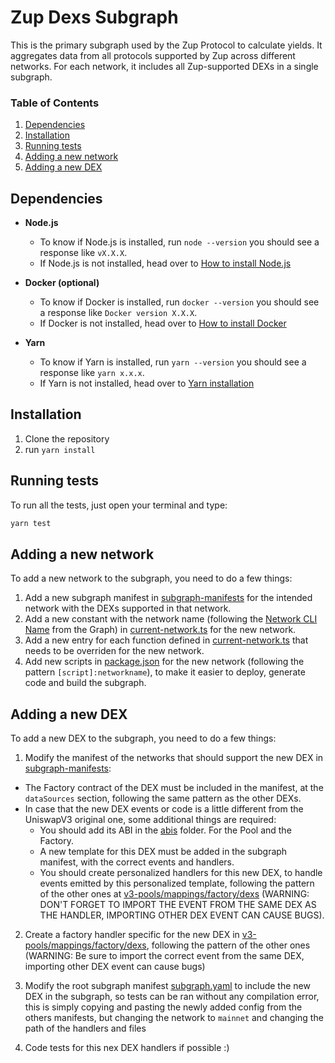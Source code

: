 # Zup Dexs Subgraph

This is the primary subgraph used by the Zup Protocol to calculate yields. It aggregates data from all protocols supported by Zup across different networks. For each network, it includes all Zup-supported DEXs in a single subgraph.

### Table of Contents

1. [Dependencies](#dependencies)
2. [Installation](#installation)
3. [Running tests](#running-tests)
4. [Adding a new network](#adding-a-new-network)
5. [Adding a new DEX](#adding-a-new-dex)

## Dependencies

- **Node.js**

  - To know if Node.js is installed, run `node --version` you should see a response like `vX.X.X`.
  - If Node.js is not installed, head over to [How to install Node.js](https://nodejs.org/en/learn/getting-started/how-to-install-nodejs)

- **Docker (optional)**

  - To know if Docker is installed, run `docker --version` you should see a response like `Docker version X.X.X`.
  - If Docker is not installed, head over to [How to install Docker](https://docs.docker.com/get-docker/)

- **Yarn**
  - To know if Yarn is installed, run `yarn --version` you should see a response like `yarn x.x.x`.
  - If Yarn is not installed, head over to [Yarn installation](https://classic.yarnpkg.com/lang/en/docs/install/#mac-stable)

## Installation

1. Clone the repository
2. run `yarn install`

## Running tests

To run all the tests, just open your terminal and type:

```bash
yarn test
```

## Adding a new network

To add a new network to the subgraph, you need to do a few things:

1. Add a new subgraph manifest in [subgraph-manifests](./subgraph-manifests) for the intended network with the DEXs supported in that network.
2. Add a new constant with the network name (following the [Network CLI Name](https://thegraph.com/docs/en/supported-networks/) from the Graph) in [current-network.ts](./src/utils/current-network.ts) for the new network.
3. Add a new entry for each function defined in [current-network.ts](./src/utils/current-network.ts) that needs to be overriden for the new network.
4. Add new scripts in [package.json](./package.json) for the new network (following the pattern `[script]:networkname`), to make it easier to deploy, generate code and build the subgraph.

## Adding a new DEX

To add a new DEX to the subgraph, you need to do a few things:

1. Modify the manifest of the networks that should support the new DEX in [subgraph-manifests](./subgraph-manifests):

- The Factory contract of the DEX must be included in the manifest, at the `dataSources` section, following the same pattern as the other DEXs.
- In case that the new DEX events or code is a little different from the UniswapV3 original one, some additional things are required:
  - You should add its ABI in the [abis](./abis/) folder. For the Pool and the Factory.
  - A new template for this DEX must be added in the subgraph manifest, with the correct events and handlers.
  - You should create personalized handlers for this new DEX, to handle events emitted by this personalized template, following the pattern of the other ones at [v3-pools/mappings/factory/dexs](./src/v3-pools//mappings//pool/dexs/) (WARNING:
    DON'T FORGET TO IMPORT THE EVENT FROM THE SAME DEX AS THE HANDLER, IMPORTING OTHER DEX EVENT CAN CAUSE BUGS).

2. Create a factory handler specific for the new DEX in [v3-pools/mappings/factory/dexs](./src/v3-pools/mappings/factory/dexs), following the pattern of the other ones (WARNING: Be sure to import the correct event from the same DEX, importing other DEX event can cause bugs)

3. Modify the root subgraph manifest [subgraph.yaml](./subgraph.yaml) to include the new DEX in the subgraph, so tests can be ran without any compilation error, this is simply copying and pasting the newly added config from the others manifests, but changing the network to `mainnet`
   and changing the path of the handlers and files

4. Code tests for this nex DEX handlers if possible :)
